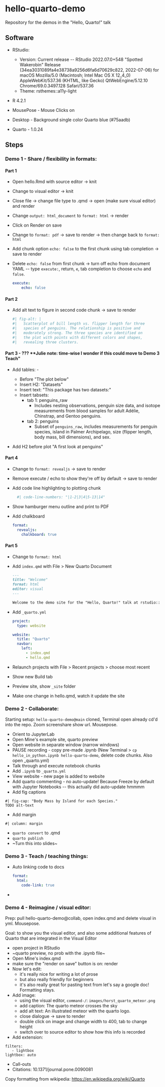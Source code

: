 # hello-quarto-demo

Repository for the demos in the "Hello, Quarto!" talk

## Software

-   RStudio:

    -   Version: Current release -- RStudio 2022.07.0+548 "Spotted Wakerobin" Release (34ea3031089fa4e38738a9256d6fa6d70629c822, 2022-07-06) for macOS Mozilla/5.0 (Macintosh; Intel Mac OS X 12_4\_0) AppleWebKit/537.36 (KHTML, like Gecko) QtWebEngine/5.12.10 Chrome/69.0.3497.128 Safari/537.36
    -   Theme: rsthemes::a11y-light

-   R 4.2.1

-   MousePose - Mouse Clicks on

-   Desktop - Background single color Quarto blue (#75aadb)

-   Quarto - 1.0.24

## Steps

### Demo 1 - Share / flexibility in formats:

#### Part 1

-   Open hello.Rmd with source editor -\> knit

-   Change to visual editor -\> knit

-   Close file -\> change file type to .qmd -\> open (make sure visual editor) and render

-   Change `output: html_document` to `format: html` -\> render

-   Click on Render on save

-   Change to `format: pdf` -\> save to render -\> then change back to `format: html`

-   Add chunk option `echo: false` to the first chunk using tab completion -\> save to render

-   Delete `echo: false` from first chunk -\> turn off echo from document YAML -- type `execute:`, return, `e`, tab completion to choose `echo` and `false`.

    ``` yaml
    execute:
        echo: false
    ```

#### Part 2

-   Add alt text to figure in second code chunk -\> save to render

    ``` r
    #| fig-alt: |
    #|   Scatterplot of bill length vs. flipper length for three 
    #|   species of penguins. The relationship is positive and 
    #|   moderately strong. The three species are identified on 
    #|   the plot with points with different colors and shapes, 
    #|   revealing three clusters.
    ```


#### Part 3 - ??? **Julie note: time-wise I wonder if this could move to Demo 3 Teach"

-   Add tables: -

    -   Before "The plot below"
    -   Insert H2: "Datasets"
    -   Insert text: "This package has two datasets:"
    -   Insert tabsets:
        -   tab 1: penguins_raw
            -   Includes nesting observations, penguin size data, and isotope measurements from blood samples for adult Adélie, Chinstrap, and Gentoo penguins.
        -   tab 2: penguins
            -   Subset of `penguins_raw`, includes measurements for penguin species, island in Palmer Archipelago, size (flipper length, body mass, bill dimensions), and sex.

-   Add H2 before plot "A first look at penguins"

#### Part 4

-   Change to `format: revealjs` -\> save to render

-   Remove execute / echo to show they're off by default -\> save to render

-   Add code line highlighting to plotting chunk

    ``` r
      #| code-line-numbers: "|1-2|3|4|5-13|14"
    ```

-   Show hamburger menu outline and print to PDF

-   Add chalkboard

    ``` yaml
    format: 
      revealjs:
        chalkboard: true
    ```

#### Part 5

-   Change to `format: html`

-   Add `index.qmd` with File \> New Quarto Document

    ``` markdown
    ---
    title: "Welcome"
    format: html
    editor: visual
    ---

    Welcome to the demo site for the "Hello, Quarto!" talk at rstudio::conf(2022)!
    ```

-   Add `_quarto.yml`

    ``` yaml
    project:
      type: website

    website:
      title: "Quarto"
      navbar:
        left:
          - index.qmd
          - hello.qmd
    ```

-   Relaunch projects with File \> Recent projects \> choose most recent

-   Show new Build tab

-   Preview site, show `_site` folder

-   Make one change in hello.qmd, watch it update the site

### Demo 2 - Collaborate:
Starting setup: `hello-quarto-demo@main` cloned, Terminal open already cd'd into the repo. Zoom screenshare show url. Mousepose.

-   Orient to JupyterLab
-   Open Mine's example site, quarto preview
-   Open website in separate window (narrow windows) 
-   PAUSE recording - copy pre-made .ipynb (New Terminal > `cp hello_in_python.ipynb hello-quarto-demo`, delete code chunks. Also open _quarto.yml)
-   Talk through and execute notebook chunks
-   Add `.ipynb` to `_quarto.yml`
-   View website - new page is added to website
-   Add quarto commenting - no auto-update! Because  Freeze by default with Jupyter Notebooks -- this actually did auto-update hmmmm
-  Add fig captions

```
#| fig-cap: "Body Mass by Island for each Species."
TODO alt-text
```
- Add margin

```
#| column: margin   
```

-   `quarto convert` to .qmd
-   `quarto publish`
-   ~Turn this into slides~

### Demo 3 - Teach / teaching things:

-   Auto linking code to docs

    ``` yaml
    format: 
      html:
        code-link: true
    ```

-   

### Demo 4 - Reimagine / visual editor:
Prep: pull hello-quarto-demo@collab, open index.qmd and delete visual in yml. Mousepose.

Goal: to show you the visual editor, and also some additional features of Quarto that are integrated in the Visual Editor

-   open project in RStudio
-   ~quarto preview, no prob with the .ipynb file~
-   Open Mine's index.qmd 
-   make sure the "render on save" button is on: render
- Now let's edit: 
    - it's really nice for writing a lot of prose
    - but also really friendly for beginners
    - it's also really great for pasting text from let's say a google doc! Formatting stays.
-   Add image: 
    -   using the visual editor, `command-/`: `images/horst_quarto_meteor.png`
    -   add caption: The quarto meteor crosses the sky
    -   add alt text: An illustrated meteor with the quarto logo.
    -   close dialogue -\> save to render
    -   double click on image and change width to 400, tab to change height
    -   switch over to source editor to show how this info is recorded
- Add extension: 
```
filters:
   - lightbox
lightbox: auto   
```
-   Call-outs
-   Citations: 10.1371/journal.pone.0090081

Copy formatting from wikipedia: https://en.wikipedia.org/wiki/Quarto
